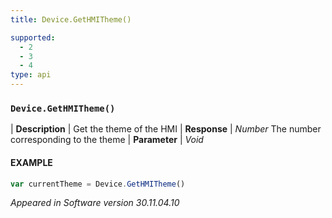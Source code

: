 ```yaml
---
title: Device.GetHMITheme()

supported:
  - 2
  - 3
  - 4
type: api
---
```


### `Device.GetHMITheme()`

| **Description** | Get the theme of the HMI
| **Response** | *Number* The number corresponding to the theme
| **Parameter**   | *Void*

#### EXAMPLE

```javascript
var currentTheme = Device.GetHMITheme()
```

*Appeared in Software version 30.11.04.10*